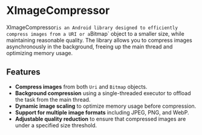 # XImageCompressor

XImageCompressor` is an Android library designed to efficiently compress images from a URI or a `Bitmap` object to a smaller size, while maintaining reasonable quality. The library allows you to compress images asynchronously in the background, freeing up the main thread and optimizing memory usage.

## Features

- **Compress images** from both `Uri` and `Bitmap` objects.
- **Background compression** using a single-threaded executor to offload the task from the main thread.
- **Dynamic image scaling** to optimize memory usage before compression.
- **Support for multiple image formats** including JPEG, PNG, and WebP.
- **Adjustable quality reduction** to ensure that compressed images are under a specified size threshold.
